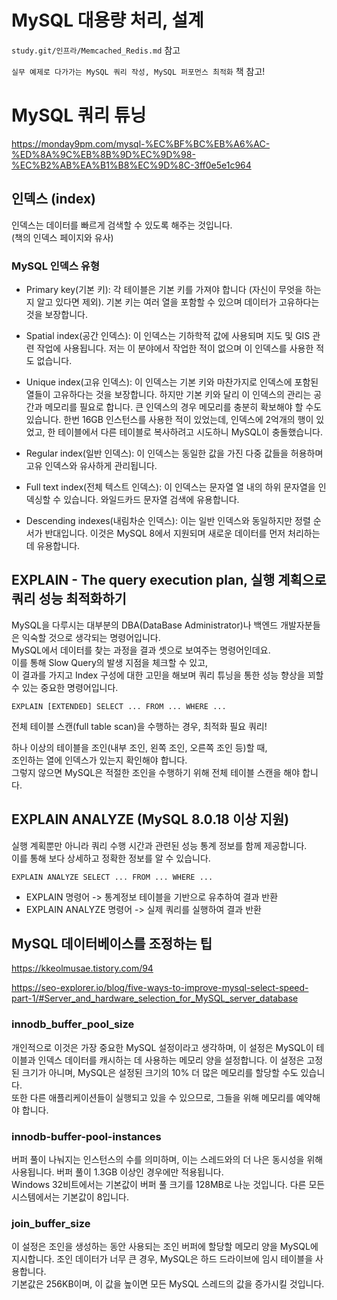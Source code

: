 # MySQL 대용량 처리, 설계

`study.git/인프라/Memcached_Redis.md` 참고

`실무 예제로 다가가는 MySQL 쿼리 작성, MySQL 퍼포먼스 최적화` 책 참고!

# MySQL 쿼리 튜닝

https://monday9pm.com/mysql-%EC%BF%BC%EB%A6%AC-%ED%8A%9C%EB%8B%9D%EC%9D%98-%EC%B2%AB%EA%B1%B8%EC%9D%8C-3ff0e5e1c964

## 인덱스 (index)

인덱스는 데이터를 빠르게 검색할 수 있도록 해주는 것입니다.  
(책의 인덱스 페이지와 유사)

### MySQL 인덱스 유형

- Primary key(기본 키): 각 테이블은 기본 키를 가져야 합니다 (자신이 무엇을 하는지 알고 있다면 제외). 기본 키는 여러 열을 포함할 수 있으며 데이터가 고유하다는 것을 보장합니다.

- Spatial index(공간 인덱스): 이 인덱스는 기하학적 값에 사용되며 지도 및 GIS 관련 작업에 사용됩니다. 저는 이 분야에서 작업한 적이 없으며 이 인덱스를 사용한 적도 없습니다.

- Unique index(고유 인덱스): 이 인덱스는 기본 키와 마찬가지로 인덱스에 포함된 열들이 고유하다는 것을 보장합니다. 하지만 기본 키와 달리 이 인덱스의 관리는 공간과 메모리를 필요로 합니다. 큰 인덱스의 경우 메모리를 충분히 확보해야 할 수도 있습니다. 한번 16GB 인스턴스를 사용한 적이 있었는데, 인덱스에 2억개의 행이 있었고, 한 테이블에서 다른 테이블로 복사하려고 시도하니 MySQL이 충돌했습니다.

- Regular index(일반 인덱스): 이 인덱스는 동일한 값을 가진 다중 값들을 허용하며 고유 인덱스와 유사하게 관리됩니다.

- Full text index(전체 텍스트 인덱스): 이 인덱스는 문자열 열 내의 하위 문자열을 인덱싱할 수 있습니다. 와일드카드 문자열 검색에 유용합니다.

- Descending indexes(내림차순 인덱스): 이는 일반 인덱스와 동일하지만 정렬 순서가 반대입니다. 이것은 MySQL 8에서 지원되며 새로운 데이터를 먼저 처리하는 데 유용합니다.

## EXPLAIN - The query execution plan, 실행 계획으로 쿼리 성능 최적화하기

MySQL을 다루시는 대부분의 DBA(DataBase Administrator)나 백엔드 개발자분들은 익숙할 것으로 생각되는 명령어입니다.  
MySQL에서 데이터를 찾는 과정을 결과 셋으로 보여주는 명령어인데요.  
이를 통해 Slow Query의 발생 지점을 체크할 수 있고,  
이 결과를 가지고 Index 구성에 대한 고민을 해보며 쿼리 튜닝을 통한 성능 향상을 꾀할 수 있는 중요한 명령어입니다.

```
EXPLAIN [EXTENDED] SELECT ... FROM ... WHERE ...
```

전체 테이블 스캔(full table scan)을 수행하는 경우, 최적화 필요 쿼리!

하나 이상의 테이블을 조인(내부 조인, 왼쪽 조인, 오른쪽 조인 등)할 때,  
조인하는 열에 인덱스가 있는지 확인해야 합니다.  
그렇지 않으면 MySQL은 적절한 조인을 수행하기 위해 전체 테이블 스캔을 해야 합니다.

## EXPLAIN ANALYZE (MySQL 8.0.18 이상 지원)

실행 계획뿐만 아니라 쿼리 수행 시간과 관련된 성능 통계 정보를 함께 제공합니다.  
이를 통해 보다 상세하고 정확한 정보를 알 수 있습니다.

```
EXPLAIN ANALYZE SELECT ... FROM ... WHERE ...
```

- EXPLAIN 명령어 -> 통계정보 테이블을 기반으로 유추하여 결과 반환
- EXPLAIN ANALYZE 명령어 -> 실제 쿼리를 실행하여 결과 반환

## MySQL 데이터베이스를 조정하는 팁

https://kkeolmusae.tistory.com/94

https://seo-explorer.io/blog/five-ways-to-improve-mysql-select-speed-part-1/#Server_and_hardware_selection_for_MySQL_server_database

### innodb_buffer_pool_size

개인적으로 이것은 가장 중요한 MySQL 설정이라고 생각하며, 이 설정은 MySQL이 테이블과 인덱스 데이터를 캐시하는 데 사용하는 메모리 양을 설정합니다. 이 설정은 고정된 크기가 아니며, MySQL은 설정된 크기의 10% 더 많은 메모리를 할당할 수도 있습니다.  
또한 다른 애플리케이션들이 실행되고 있을 수 있으므로, 그들을 위해 메모리를 예약해야 합니다.

### innodb-buffer-pool-instances

버퍼 풀이 나눠지는 인스턴스의 수를 의미하며, 이는 스레드와의 더 나은 동시성을 위해 사용됩니다. 버퍼 풀이 1.3GB 이상인 경우에만 적용됩니다.  
Windows 32비트에서는 기본값이 버퍼 풀 크기를 128MB로 나눈 것입니다. 다른 모든 시스템에서는 기본값이 8입니다.

### join_buffer_size

이 설정은 조인을 생성하는 동안 사용되는 조인 버퍼에 할당할 메모리 양을 MySQL에 지시합니다.
조인 데이터가 너무 큰 경우, MySQL은 하드 드라이브에 임시 테이블을 사용합니다.  
기본값은 256KB이며, 이 값을 높이면 모든 MySQL 스레드의 값을 증가시킬 것입니다.
